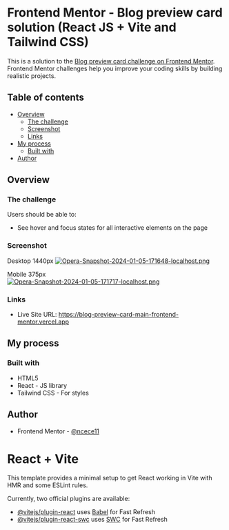 # Frontend Mentor - Blog preview card solution (React JS + Vite and Tailwind CSS)

This is a solution to the [Blog preview card challenge on Frontend Mentor](https://www.frontendmentor.io/challenges/blog-preview-card-ckPaj01IcS). Frontend Mentor challenges help you improve your coding skills by building realistic projects. 

## Table of contents

- [Overview](#overview)
  - [The challenge](#the-challenge)
  - [Screenshot](#screenshot)
  - [Links](#links)
- [My process](#my-process)
  - [Built with](#built-with)
- [Author](#author)

## Overview 

### The challenge

Users should be able to:

- See hover and focus states for all interactive elements on the page

### Screenshot

Desktop 1440px
[![Opera-Snapshot-2024-01-05-171648-localhost.png](https://i.postimg.cc/5NfqTQWk/Opera-Snapshot-2024-01-05-171648-localhost.png)](https://postimg.cc/3WbvDRRg)

Mobile 375px <br>
[![Opera-Snapshot-2024-01-05-171717-localhost.png](https://i.postimg.cc/DZV1g8c6/Opera-Snapshot-2024-01-05-171717-localhost.png)](https://postimg.cc/DWgWffH4)

### Links

- Live Site URL: https://blog-preview-card-main-frontend-mentor.vercel.app

## My process

### Built with

- HTML5
- React - JS library
- Tailwind CSS - For styles

## Author

<!-- - Website - [Add your name here](https://www.your-site.com) -->
- Frontend Mentor - [@ncece11](https://www.frontendmentor.io/profile/ncece11)

# React + Vite

This template provides a minimal setup to get React working in Vite with HMR and some ESLint rules.

Currently, two official plugins are available:

- [@vitejs/plugin-react](https://github.com/vitejs/vite-plugin-react/blob/main/packages/plugin-react/README.md) uses [Babel](https://babeljs.io/) for Fast Refresh
- [@vitejs/plugin-react-swc](https://github.com/vitejs/vite-plugin-react-swc) uses [SWC](https://swc.rs/) for Fast Refresh
